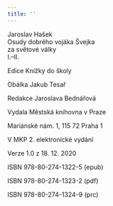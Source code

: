 ```yaml
---
title: ''
---
```


Jaroslav Hašek  
Osudy dobrého vojáka Švejka  
za světové války  
I.–II.

Edice Knížky do školy

Obálka Jakub Tesař

Redakce Jaroslava Bednářová

Vydala Městská knihovna v Praze

Mariánské nám. 1, 115 72 Praha 1

V MKP 2. elektronické vydání

Verze 1.0 z 18. 12. 2020

ISBN 978-80-274-1322-5 (epub)

ISBN 978-80-274-1323-2 (pdf)

ISBN 978-80-274-1324-9 (prc)
